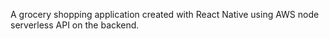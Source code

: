 A grocery shopping application created with React Native using AWS node serverless API on the backend.